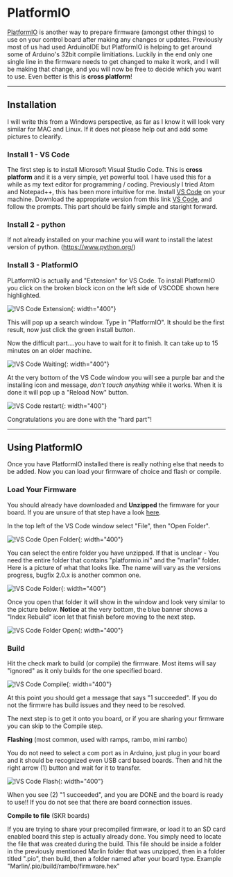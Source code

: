 # PlatformIO

[PlatformIO](https://platformio.org/) is another way to prepare firmware (amongst other things) to use on your control board after making any changes or updates. Previously most of us had used ArduinoIDE but PlatformIO is helping to get around some of Arduino's 32bit compile limitiations. Luckily in the end only one single line in the firmware needs to get changed to make it work, and I will be making that change, and you will now be free to decide which you want to use. Even better is this is **cross platform**!

---

## Installation

I will write this from a Windows perspective, as far as I know it will look very similar for MAC and Linux. If it does not please help out and add some pictures to clearify.

### Install 1 - VS Code

The first step is to install Microsoft Visual Studio Code. This is **cross platform** and it is a very simple, yet powerful tool. I have used this for a while as my text editor for programming / coding. Previously I tried Atom and Notepad++, this has been more intuitive for me.
Install [VS Code](https://code.visualstudio.com/) on your machine. Download the appropriate version from this link [VS Code](https://code.visualstudio.com/), and follow the prompts. This part should be fairly simple and staright forward. 

### Install 2 - python

If not already installed on your machine you will want to install the latest version of python. (https://www.python.org/)

### Install 3 - PlatformIO

PLatformIO is actually and "Extension" for VS Code. To install PlatformIO you click on the broken block icon on the left side of VSCODE shown here highlighted.

![!VS Code Extension](https://www.v1engineering.com/wp-content/uploads/2019/12/Extension.jpg){: width="400"}

This will pop up a search window. Type in "PlatformIO". It should be the first result, now just click the green install button.

Now the difficult part....you have to wait for it to finish. It can take up to 15 minutes on an older machine.

![!VS Code Waiting](https://www.v1engineering.com/wp-content/uploads/2019/12/Still_installing.jpg){: width="400"}

At the very bottom of the VS Code window you will see a purple bar and the installing icon and message, *don't touch anything* while it works. When it is done it will pop up a "Reload Now" button.

![!VS Code restart](https://www.v1engineering.com/wp-content/uploads/2019/12/restart.jpg){: width="400"}

Congratulations you are done with the "hard part"!

---

## Using PlatformIO

Once you have PlatformIO installed there is really nothing else that needs to be added. Now you can load your firmware of choice and flash or compile.

### Load Your Firmware

You should already have downloaded and **Unzipped** the firmware for your board. If you are unsure of that step have a look [here](../electronics/marlin-firmware.md#using-github).

In the top left of the VS Code window select "File", then "Open Folder".

![!VS Code Open Folder](https://www.v1engineering.com/wp-content/uploads/2019/12/open-folder.png){: width="400"}

You can select the entire folder you have unzipped. If that is unclear - You need the entire folder that contains "platformio.ini" and the "marlin" folder. Here is a picture of what that looks like. The name will vary as the versions progress, bugfix 2.0.x is another common one.

![!VS Code Folder](https://www.v1engineering.com/wp-content/uploads/2019/12/folder-selected.jpg){: width="400"}

Once you open that folder it will show in the window and look very similar to the picture below. **Notice** at the very bottom, the blue banner shows a "Index Rebuild" icon let that finish before moving to the next step.

![!VS Code Folder Open](https://www.v1engineering.com/wp-content/uploads/2019/12/folder-open.jpg){: width="400"}

### Build

Hit the check mark to build (or compile) the firmware. Most items will say "ignored" as it only builds for the one specified board.

![!VS Code Compile](https://www.v1engineering.com/wp-content/uploads/2019/12/build.png){: width="400"}

At this point you should get a message that says "1 succeeded". If you do not the firmwre has build issues and they need to be resolved. 

The next step is to get it onto you board, or if you are sharing your firmware you can skip to the Compile step.

**Flashing** (most common, used with ramps, rambo, mini rambo)

You do not need to select a com port as in Arduino, just plug in your board and it should be recognized even USB card based boards. Then and hit the right arrow (1) button and wait for it to transfer.

![!VS Code Flash](https://www.v1engineering.com/wp-content/uploads/2019/12/uploaded_done.png){: width="400"}

When you see (2) "1 succeeded", and you are DONE and the board is ready to use!! If you do not see that there are board connection issues.


**Compile to file** (SKR boards)

If you are trying to share your precompiled firmware, or load it to an SD card enabled board this step is actually already done. You simply need to locate the file that was created during the build. This file should be inside a folder in the previously mentioned Marlin folder that was unzipped, then in a folder titled ".pio", then build, then a folder named after your board type. Example "Marlin/.pio/build/rambo/firmware.hex"
